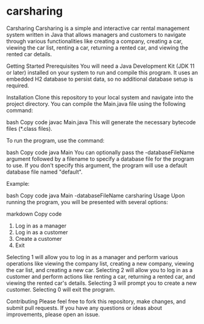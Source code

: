 # carsharing

Carsharing
Carsharing is a simple and interactive car rental management system written in Java that allows managers and customers to navigate through various functionalities like creating a company, creating a car, viewing the car list, renting a car, returning a rented car, and viewing the rented car details.

Getting Started
Prerequisites
You will need a Java Development Kit (JDK 11 or later) installed on your system to run and compile this program. It uses an embedded H2 database to persist data, so no additional database setup is required.

Installation
Clone this repository to your local system and navigate into the project directory. You can compile the Main.java file using the following command:

bash
Copy code
javac Main.java
This will generate the necessary bytecode files (*.class files).

To run the program, use the command:

bash
Copy code
java Main
You can optionally pass the -databaseFileName argument followed by a filename to specify a database file for the program to use. If you don't specify this argument, the program will use a default database file named "default".

Example:

bash
Copy code
java Main -databaseFileName carsharing
Usage
Upon running the program, you will be presented with several options:

markdown
Copy code
1. Log in as a manager
2. Log in as a customer
3. Create a customer
0. Exit


Selecting 1 will allow you to log in as a manager and perform various operations like viewing the company list, creating a new company, viewing the car list, and creating a new car.
Selecting 2 will allow you to log in as a customer and perform actions like renting a car, returning a rented car, and viewing the rented car's details.
Selecting 3 will prompt you to create a new customer.
Selecting 0 will exit the program.

Contributing
Please feel free to fork this repository, make changes, and submit pull requests. If you have any questions or ideas about improvements, please open an issue.





